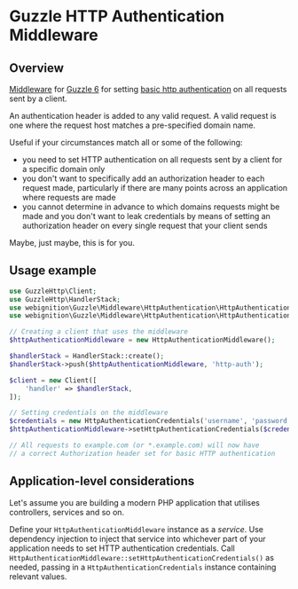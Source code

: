 # Guzzle HTTP Authentication Middleware

## Overview

[Middleware](http://docs.guzzlephp.org/en/stable/handlers-and-middleware.html#middleware) for [Guzzle 6](http://docs.guzzlephp.org/en/stable/) for setting [basic http authentication](https://en.wikipedia.org/wiki/Basic_access_authentication) on all requests sent by a client.

An authentication header is added to any valid request. A valid request is one where the request host matches a pre-specified domain name.

Useful if your circumstances match all or some of the following:

- you need to set HTTP authentication on all requests sent by a client for a specific domain only
- you don't want to specifically add an authorization header to each request made, particularly if there are many points across an application where requests are made
- you cannot determine in advance to which domains requests might be made and you don't want to leak credentials by means of setting an authorization header on every single request that your client sends

Maybe, just maybe, this is for you.

## Usage example

```php
use GuzzleHttp\Client;
use GuzzleHttp\HandlerStack;
use webignition\Guzzle\Middleware\HttpAuthentication\HttpAuthenticationCredentials;
use webignition\Guzzle\Middleware\HttpAuthentication\HttpAuthenticationMiddleware;

// Creating a client that uses the middleware
$httpAuthenticationMiddleware = new HttpAuthenticationMiddleware();

$handlerStack = HandlerStack::create();
$handlerStack->push($httpAuthenticationMiddleware, 'http-auth');

$client = new Client([
    'handler' => $handlerStack,
]);

// Setting credentials on the middleware
$credentials = new HttpAuthenticationCredentials('username', 'password', 'example.com');
$httpAuthenticationMiddleware->setHttpAuthenticationCredentials($credentials);

// All requests to example.com (or *.example.com) will now have
// a correct Authorization header set for basic HTTP authentication
```
## Application-level considerations

Let's assume you are building a modern PHP application that utilises controllers, services and so on.

Define your `HttpAuthenticationMiddleware` instance as a *service*. Use dependency injection to inject that service into whichever part of your application needs to set HTTP authentication credentials. Call `HttpAuthenticationMiddleware::setHttpAuthenticationCredentials()` as needed, passing in a `HttpAuthenticationCredentials` instance containing relevant values.


